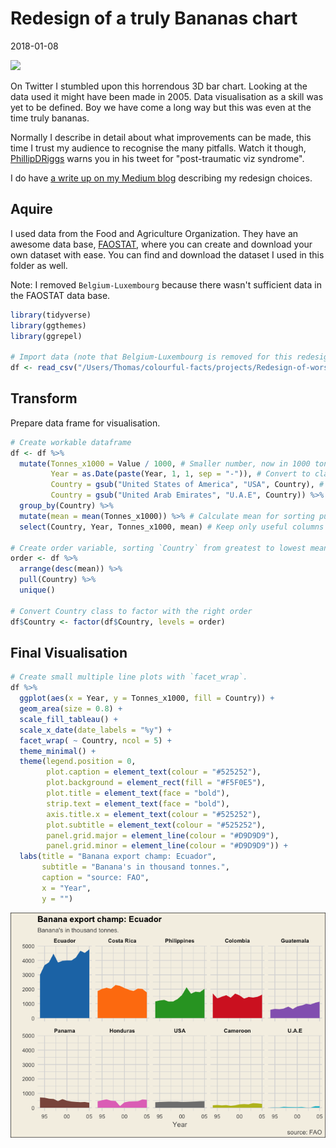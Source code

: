 Redesign of a truly Bananas chart
================
2018-01-08

![](https://i.pinimg.com/736x/aa/95/9d/aa959d6be07333834c540a138fecada9--line-chart-data-visualization.jpg)

On Twitter I stumbled upon this horrendous 3D bar chart. Looking at the data used it might have been made in 2005. Data visualisation as a skill was yet to be defined. Boy we have come a long way but this was even at the time truly bananas.

Normally I describe in detail about what improvements can be made, this time I trust my audience to recognise the many pitfalls. Watch it though, [PhillipDRiggs](https://twitter.com/PhilipDRiggs/status/949429633119748096) warns you in his tweet for "post-traumatic viz syndrome".

I do have [a write up on my Medium blog]() describing my redesign choices.

Aquire
------

I used data from the Food and Agriculture Organization. They have an awesome data base, [FAOSTAT](http://www.fao.org/faostat/en/#data/TP), where you can create and download your own dataset with ease. You can find and download the dataset I used in this folder as well.

Note: I removed `Belgium-Luxembourg` because there wasn't sufficient data in the FAOSTAT data base.

``` r
library(tidyverse)
library(ggthemes)
library(ggrepel)

# Import data (note that Belgium-Luxembourg is removed for this redesign because of insufficient data from FAO source)
df <- read_csv("/Users/Thomas/colourful-facts/projects/Redesign-of-worst-chart-ever/FAOSTAT_data_1-7-2018.csv")
```

Transform
---------

Prepare data frame for visualisation.

``` r
# Create workable dataframe
df <- df %>%
  mutate(Tonnes_x1000 = Value / 1000, # Smaller number, now in 1000 tonnes
         Year = as.Date(paste(Year, 1, 1, sep = "-")), # Convert to class date
         Country = gsub("United States of America", "USA", Country), # Sorten long `Country` names
         Country = gsub("United Arab Emirates", "U.A.E", Country)) %>%
  group_by(Country) %>%
  mutate(mean = mean(Tonnes_x1000)) %>% # Calculate mean for sorting puposes in visualisation later on
  select(Country, Year, Tonnes_x1000, mean) # Keep only useful columns

# Create order variable, sorting `Country` from greatest to lowest mean
order <- df %>%
  arrange(desc(mean)) %>%
  pull(Country) %>%
  unique()

# Convert Country class to factor with the right order
df$Country <- factor(df$Country, levels = order)
```

Final Visualisation
-------------------

``` r
# Create small multiple line plots with `facet_wrap`.
df %>%
  ggplot(aes(x = Year, y = Tonnes_x1000, fill = Country)) +
  geom_area(size = 0.8) +
  scale_fill_tableau() +
  scale_x_date(date_labels = "%y") +
  facet_wrap( ~ Country, ncol = 5) +
  theme_minimal() +
  theme(legend.position = 0,
        plot.caption = element_text(colour = "#525252"),
        plot.background = element_rect(fill = "#F5F0E5"),
        plot.title = element_text(face = "bold"),
        strip.text = element_text(face = "bold"),
        axis.title.x = element_text(colour = "#525252"),
        plot.subtitle = element_text(colour = "#525252"),
        panel.grid.major = element_line(colour = "#D9D9D9"),
        panel.grid.minor = element_line(colour = "#D9D9D9")) +
  labs(title = "Banana export champ: Ecuador",
       subtitle = "Banana's in thousand tonnes.",
       caption = "source: FAO",
       x = "Year",
       y = "") 
```

![](redesign-of-worst-chart-ever_files/figure-markdown_github/unnamed-chunk-3-1.png)

